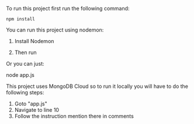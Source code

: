 To run this project first run the following command:

`npm install`

You can run this project using nodemon:
1) Install Nodemon

2) Then run 

Or you can just:

node app.js

This project uses MongoDB Cloud so to run it locally you will have to do the following steps:

1) Goto "app.js"
2) Navigate to line 10
3) Follow the instruction mention there in comments